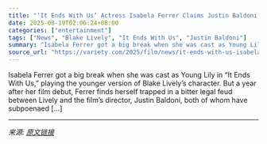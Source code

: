 ```yaml
---
title: "‘It Ends With Us’ Actress Isabela Ferrer Claims Justin Baldoni Is Harassing Her Over Subpoena in Blake Lively Legal Battle"
date: 2025-08-19T02:06:24+08:00
categories: ["entertainment"]
tags: ["News", "Blake Lively", "It Ends With Us", "Justin Baldoni"]
summary: "Isabela Ferrer got a big break when she was cast as Young Lily in &#8220;It Ends With Us,&#8221; playing the younger version of Blake Lively&#8217;s character. But a year after her film debut, Ferrer "
source_url: "https://variety.com/2025/film/news/it-ends-with-us-isabela-ferrer-justin-baldoni-blake-lively-1236492436/"
---
```


Isabela Ferrer got a big break when she was cast as Young Lily in &#8220;It Ends With Us,&#8221; playing the younger version of Blake Lively&#8217;s character. But a year after her film debut, Ferrer finds herself trapped in a bitter legal feud between Lively and the film&#8217;s director, Justin Baldoni, both of whom have subpoenaed [&#8230;]

---

*来源: [原文链接](https://variety.com/2025/film/news/it-ends-with-us-isabela-ferrer-justin-baldoni-blake-lively-1236492436/)*
